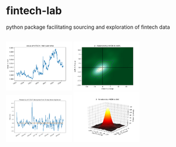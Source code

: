 # fintech-lab
python package facilitating sourcing and exploration of fintech data

<br>
<img src="https://raw.githubusercontent.com/Thomas-Power/fintech-lab/master/example%20outputs/Figure_1.png" alt="Example" width="180">
<img src="https://raw.githubusercontent.com/Thomas-Power/fintech-lab/master/example%20outputs/Figure_2.png" alt="Example" width="180">
<img src="https://raw.githubusercontent.com/Thomas-Power/fintech-lab/master/example%20outputs/Figure_3.png" alt="Example" width="180">
<img src="https://raw.githubusercontent.com/Thomas-Power/fintech-lab/master/example%20outputs/Figure_4.png" alt="Example" width="180">

